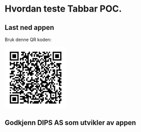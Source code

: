 # Hvordan teste Tabbar POC.

## Last ned appen
Bruk denne QR koden:

![alt text](tabbar_ios.png "Tabbar POC AppCenter")


## Godkjenn DIPS AS som utvikler av appen
